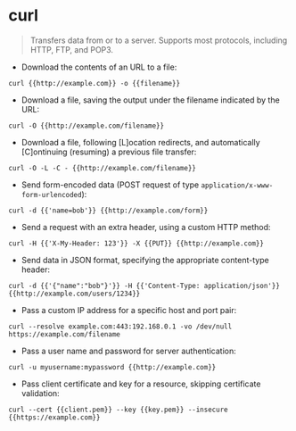 # curl

> Transfers data from or to a server.
> Supports most protocols, including HTTP, FTP, and POP3.

- Download the contents of an URL to a file:

`curl {{http://example.com}} -o {{filename}}`

- Download a file, saving the output under the filename indicated by the URL:

`curl -O {{http://example.com/filename}}`

- Download a file, following [L]ocation redirects, and automatically [C]ontinuing (resuming) a previous file transfer:

`curl -O -L -C - {{http://example.com/filename}}`

- Send form-encoded data (POST request of type `application/x-www-form-urlencoded`):

`curl -d {{'name=bob'}} {{http://example.com/form}}`

- Send a request with an extra header, using a custom HTTP method:

`curl -H {{'X-My-Header: 123'}} -X {{PUT}} {{http://example.com}}`

- Send data in JSON format, specifying the appropriate content-type header:

`curl -d {{'{"name":"bob"}'}} -H {{'Content-Type: application/json'}} {{http://example.com/users/1234}}`

- Pass a custom IP address for a specific host and port pair:

`curl --resolve example.com:443:192.168.0.1 -vo /dev/null https://example.com/filename`

- Pass a user name and password for server authentication:

`curl -u myusername:mypassword {{http://example.com}}`

- Pass client certificate and key for a resource, skipping certificate validation:

`curl --cert {{client.pem}} --key {{key.pem}} --insecure {{https://example.com}}`
